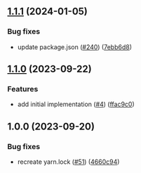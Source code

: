## [1.1.1](https://github.com/technology-studio/three-helpers-react-native/compare/v1.1.0...v1.1.1) (2024-01-05)


### Bug fixes

* update package.json ([#240](https://github.com/technology-studio/three-helpers-react-native/issues/240)) ([7ebb6d8](https://github.com/technology-studio/three-helpers-react-native/commit/7ebb6d865be365dbaca0a58892ee92a4a67ca7e8))

## [1.1.0](https://github.com/technology-studio/three-helpers-react-native/compare/v1.0.0...v1.1.0) (2023-09-22)


### Features

* add initial implementation ([#4](https://github.com/technology-studio/three-helpers-react-native/issues/4)) ([ffac9c0](https://github.com/technology-studio/three-helpers-react-native/commit/ffac9c09215fb7aa231aa82f1d509dda6ed3cf63))

## 1.0.0 (2023-09-20)


### Bug fixes

* recreate yarn.lock ([#51](https://github.com/technology-studio/three-helpers-react-native/issues/51)) ([4660c94](https://github.com/technology-studio/three-helpers-react-native/commit/4660c9479d8e9f352303ab0fd2378f2572439603))
